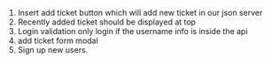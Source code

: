 1. Insert add ticket button which will add new ticket in our json server
2. Recently added ticket should be displayed at top       
3. Login validation only login if the username info is inside the api
4. add ticket form modal
5. Sign up new users.


